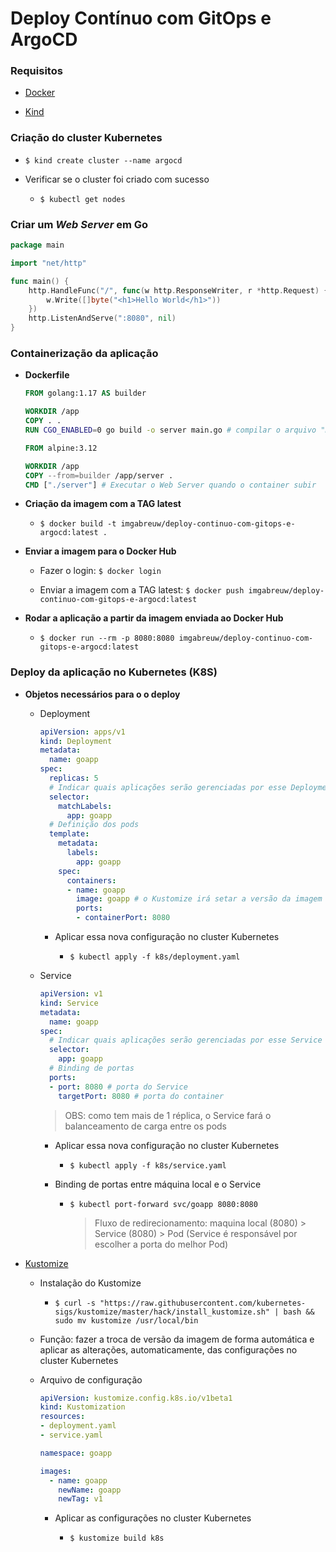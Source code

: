 # Deploy Contínuo com GitOps e ArgoCD

### Requisitos

* [Docker](https://www.docker.com/)

* [Kind](https://kind.sigs.k8s.io/)

### Criação do cluster Kubernetes

* `$ kind create cluster --name argocd`

* Verificar se o cluster foi criado com sucesso

  * `$ kubectl get nodes`

### Criar um *Web Server* em Go

```go
package main

import "net/http"

func main() {
	http.HandleFunc("/", func(w http.ResponseWriter, r *http.Request) {
		w.Write([]byte("<h1>Hello World</h1>"))
	})
	http.ListenAndServe(":8080", nil)
}
```

### Containerização da aplicação

* **Dockerfile**

  ```dockerfile
  FROM golang:1.17 AS builder

  WORKDIR /app
  COPY . .
  RUN CGO_ENABLED=0 go build -o server main.go # compilar o arquivo "main.go" em um arquivo executável chamado "server" (flag -o)

  FROM alpine:3.12

  WORKDIR /app
  COPY --from=builder /app/server .
  CMD ["./server"] # Executar o Web Server quando o container subir
  ```

* **Criação da imagem com a TAG latest**

  * `$ docker build -t imgabreuw/deploy-continuo-com-gitops-e-argocd:latest .`

* **Enviar a imagem para o Docker Hub**

  * Fazer o login: `$ docker login`

  * Enviar a imagem com a TAG latest: `$ docker push imgabreuw/deploy-continuo-com-gitops-e-argocd:latest`

* **Rodar a aplicação a partir da imagem enviada ao Docker Hub**

  * `$ docker run --rm -p 8080:8080 imgabreuw/deploy-continuo-com-gitops-e-argocd:latest`

### Deploy da aplicação no Kubernetes (K8S)

* **Objetos necessários para o o deploy**

  * Deployment

    ```yaml
    apiVersion: apps/v1
    kind: Deployment
    metadata:
      name: goapp
    spec:
      replicas: 5
      # Indicar quais aplicações serão gerenciadas por esse Deployment (no caso, todas as aplicações com "app=goapp")
      selector:
        matchLabels:
          app: goapp
      # Definição dos pods
      template:
        metadata:
          labels:
            app: goapp  
        spec:
          containers:
          - name: goapp 
            image: goapp # o Kustomize irá setar a versão da imagem automaticamente
            ports:
            - containerPort: 8080
    ```

    * Aplicar essa nova configuração no cluster Kubernetes

      * `$ kubectl apply -f k8s/deployment.yaml`

  * Service

    ```yaml
    apiVersion: v1
    kind: Service
    metadata:
      name: goapp
    spec:
      # Indicar quais aplicações serão gerenciadas por esse Service
      selector:
        app: goapp
      # Binding de portas
      ports:
      - port: 8080 # porta do Service
        targetPort: 8080 # porta do container
    ```

    > OBS: como tem mais de 1 réplica, o Service fará o balanceamento de carga entre os pods

    * Aplicar essa nova configuração no cluster Kubernetes

      * `$ kubectl apply -f k8s/service.yaml`

    * Binding de portas entre máquina local e o Service

      * `$ kubectl port-forward svc/goapp 8080:8080`

        > Fluxo de redirecionamento: maquina local (8080) > Service (8080) > Pod (Service é responsável por escolher a porta do melhor Pod)

* [Kustomize](https://kustomize.io/)

  * Instalação do Kustomize

    * `$ curl -s "https://raw.githubusercontent.com/kubernetes-sigs/kustomize/master/hack/install_kustomize.sh" | bash && sudo mv kustomize /usr/local/bin`

  * Função: fazer a troca de versão da imagem de forma automática e aplicar as alterações, automaticamente, das configurações no cluster Kubernetes

  * Arquivo de configuração

    ```yaml
    apiVersion: kustomize.config.k8s.io/v1beta1
    kind: Kustomization
    resources:
    - deployment.yaml
    - service.yaml

    namespace: goapp

    images:
      - name: goapp
        newName: goapp
        newTag: v1
    ```

    * Aplicar as configurações no cluster Kubernetes

      * `$ kustomize build k8s`